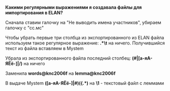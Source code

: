 **Какими регулярными выражениями я создавала файлы для импортирования в ELAN?**

Сначала ставим галочку на "Не выводить имена участников", убираем галочку с "сс.мс"

Чтобы убрать первые три столбца из экспортированного из ELAN файла используем такое регулярное выражение: **.*\t** на ничего. Получившийся текст из файла вставляем в Mystem

Убрала из экспортированного файла последний столбец: **(#|[а-яА-ЯЁё-]|/)** на ничего

Заменила **words@knc2006f** на **lemma@knc2006f**

В выдаче Mystem **([а-яА-ЯЁё-]|#)({.*)** на **\1** - текстовый файл с леммами
